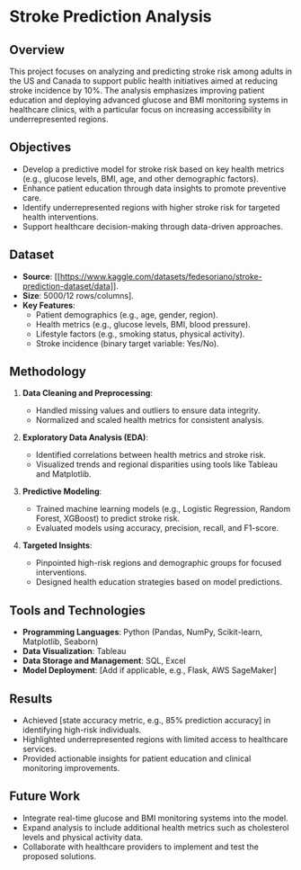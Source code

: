 # Stroke Prediction Analysis

## Overview
This project focuses on analyzing and predicting stroke risk among adults in the US and Canada to support public health initiatives aimed at reducing stroke incidence by 10%. The analysis emphasizes improving patient education and deploying advanced glucose and BMI monitoring systems in healthcare clinics, with a particular focus on increasing accessibility in underrepresented regions.

## Objectives
- Develop a predictive model for stroke risk based on key health metrics (e.g., glucose levels, BMI, age, and other demographic factors).
- Enhance patient education through data insights to promote preventive care.
- Identify underrepresented regions with higher stroke risk for targeted health interventions.
- Support healthcare decision-making through data-driven approaches.

## Dataset
- **Source**: [[https://www.kaggle.com/datasets/fedesoriano/stroke-prediction-dataset/data]].
- **Size**: 5000/12 rows/columns].
- **Key Features**:
  - Patient demographics (e.g., age, gender, region).
  - Health metrics (e.g., glucose levels, BMI, blood pressure).
  - Lifestyle factors (e.g., smoking status, physical activity).
  - Stroke incidence (binary target variable: Yes/No).

## Methodology
1. **Data Cleaning and Preprocessing**:
   - Handled missing values and outliers to ensure data integrity.
   - Normalized and scaled health metrics for consistent analysis.
   
2. **Exploratory Data Analysis (EDA)**:
   - Identified correlations between health metrics and stroke risk.
   - Visualized trends and regional disparities using tools like Tableau and Matplotlib.
   
3. **Predictive Modeling**:
   - Trained machine learning models (e.g., Logistic Regression, Random Forest, XGBoost) to predict stroke risk.
   - Evaluated models using accuracy, precision, recall, and F1-score.
   
4. **Targeted Insights**:
   - Pinpointed high-risk regions and demographic groups for focused interventions.
   - Designed health education strategies based on model predictions.

## Tools and Technologies
- **Programming Languages**: Python (Pandas, NumPy, Scikit-learn, Matplotlib, Seaborn)
- **Data Visualization**: Tableau  
- **Data Storage and Management**: SQL, Excel
- **Model Deployment**: [Add if applicable, e.g., Flask, AWS SageMaker]

## Results
- Achieved [state accuracy metric, e.g., 85% prediction accuracy] in identifying high-risk individuals.
- Highlighted underrepresented regions with limited access to healthcare services.
- Provided actionable insights for patient education and clinical monitoring improvements.

## Future Work
- Integrate real-time glucose and BMI monitoring systems into the model.
- Expand analysis to include additional health metrics such as cholesterol levels and physical activity data.
- Collaborate with healthcare providers to implement and test the proposed solutions.
